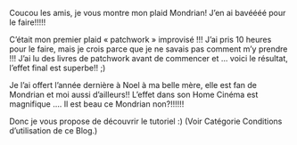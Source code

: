 Coucou les amis, je vous montre mon plaid Mondrian! J’en ai bavéééé pour le faire!!!!!

C’était mon premier plaid « patchwork » improvisé !!! J’ai pris 10 heures pour le faire, mais je crois parce que je ne savais pas comment m’y prendre !!! J’ai lu des livres de patchwork avant de commencer et … voici le résultat, l’effet final est superbe!! ;)

Je l’ai offert l’année dernière à Noel à ma belle mère, elle est fan de Mondrian et moi aussi d’ailleurs!! L’effet dans son Home Cinéma est magnifique …. Il est beau ce Mondrian non?!!!!!!

Donc je vous propose de découvrir le tutoriel :) (Voir Catégorie Conditions d’utilisation de ce Blog.)